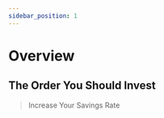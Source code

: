 ```yaml
---
sidebar_position: 1
---
```


# Overview

## The Order You Should Invest

>Increase Your Savings Rate